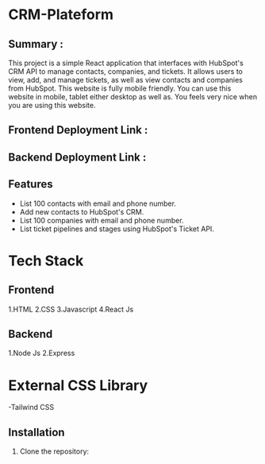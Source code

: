 # CRM-Plateform

## Summary :
This project is a simple React application that interfaces with HubSpot's CRM API to manage contacts, companies, and tickets. It allows users to view, add, and manage tickets, as well as view contacts and companies from HubSpot.
This website is fully mobile friendly. You can use this website in mobile, tablet either desktop as well as. You feels very nice when you are using this website.

## Frontend Deployment Link :
## Backend Deployment Link :

## Features
- List 100 contacts with email and phone number.
- Add new contacts to HubSpot's CRM.
- List 100 companies with email and phone number.
- List ticket pipelines and stages using HubSpot's Ticket API.

# Tech Stack
## Frontend

1.HTML
2.CSS
3.Javascript
4.React Js

## Backend
1.Node Js
2.Express 

# External CSS Library
-Tailwind CSS


## Installation

1. Clone the repository:
   ```bash
